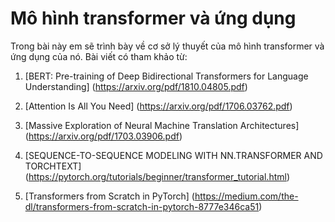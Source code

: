 # Mô hình transformer và ứng dụng

Trong bài này em sẽ trình bày về cơ sở lý thuyết của mô hình transformer và ứng dụng của nó.
Bài viết có tham khảo từ: 

1. [BERT: Pre-training of Deep Bidirectional Transformers for Language Understanding] (https://arxiv.org/pdf/1810.04805.pdf)
    
2. [Attention Is All You Need] (https://arxiv.org/pdf/1706.03762.pdf)
    
3. [Massive Exploration of Neural Machine Translation Architectures] (https://arxiv.org/pdf/1703.03906.pdf)
    
4. [SEQUENCE-TO-SEQUENCE MODELING WITH NN.TRANSFORMER AND TORCHTEXT] (https://pytorch.org/tutorials/beginner/transformer_tutorial.html)
    
5. [Transformers from Scratch in PyTorch] (https://medium.com/the-dl/transformers-from-scratch-in-pytorch-8777e346ca51)

